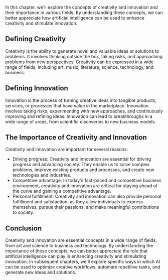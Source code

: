 
In this chapter, we'll explore the concepts of creativity and innovation and their importance in various fields. By understanding these concepts, we can better appreciate how artificial intelligence can be used to enhance creativity and stimulate innovation.

Defining Creativity
-------------------

Creativity is the ability to generate novel and valuable ideas or solutions to problems. It involves thinking outside the box, taking risks, and approaching problems from new perspectives. Creativity can be expressed in a wide range of fields, including art, music, literature, science, technology, and business.

Defining Innovation
-------------------

Innovation is the process of turning creative ideas into tangible products, services, or processes that have value in the marketplace. Innovation involves taking risks, experimenting with new approaches, and continuously improving and refining ideas. Innovation can lead to breakthroughs in a wide range of areas, from scientific discoveries to new business models.

The Importance of Creativity and Innovation
-------------------------------------------

Creativity and innovation are important for several reasons:

* Driving progress: Creativity and innovation are essential for driving progress and advancing society. They enable us to solve complex problems, improve existing products and processes, and create new technologies and industries.
* Competitive advantage: In today's fast-paced and competitive business environment, creativity and innovation are critical for staying ahead of the curve and gaining a competitive advantage.
* Personal fulfillment: Creativity and innovation can also provide personal fulfillment and satisfaction, as they allow individuals to express themselves, pursue their passions, and make meaningful contributions to society.

Conclusion
----------

Creativity and innovation are essential concepts in a wide range of fields, from art and science to business and technology. By understanding the importance of these concepts, we can better appreciate the role that artificial intelligence can play in enhancing creativity and stimulating innovation. In subsequent chapters, we'll explore specific ways in which AI can be used to optimize creative workflows, automate repetitive tasks, and generate new ideas and solutions.
